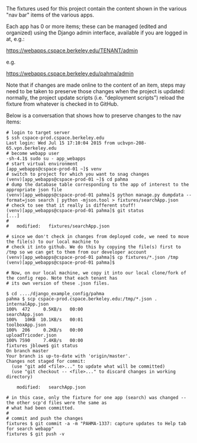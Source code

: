 The fixtures used for this project contain the content shown in the various "nav bar" items of the various apps.

Each app has 0 or more items; these can be managed (edited and organized) using the Django admin interface, available if
you are logged in at, e.g.:

  https://webapps.cspace.berkeley.edu/TENANT/admin
  
  e.g.
  
  https://webapps.cspace.berkeley.edu/pahma/admin
  
Note that if changes are made online to the content of an item, steps may need to be taken to preserve those changes
when the project is updated: normally, the project update scripts (i.e. "deployment scripts") reload the fixture from
whatever is checked in to GitHub.

Below is a conversation that shows how to preserve changes to the nav items:

```
# login to target server
$ ssh cspace-prod.cspace.berkeley.edu
Last login: Wed Jul 15 17:10:04 2015 from ucbvpn-208-65.vpn.berkeley.edu
# become webapp user
-sh-4.1$ sudo su - app_webapps
# start virtual environment
[app_webapps@cspace-prod-01 ~]$ venv
# switch to project for which you want to snag changes
(venv)[app_webapps@cspace-prod-01 ~]$ cd pahma
# dump the database table corresponding to the app of interest to the appropriate json file
(venv)[app_webapps@cspace-prod-01 pahma]$ python manage.py dumpdata --format=json search | python -mjson.tool > fixtures/searchApp.json
# check to see that it really is different stuff!
(venv)[app_webapps@cspace-prod-01 pahma]$ git status
[...]
#
#	modified:   fixtures/searchApp.json

# since we don't check in changes from deployed code, we need to move the file(s) to our local machine to
# check it into github. We do this by copying the file(s) first to /tmp so we can get to them from our developer account
(venv)[app_webapps@cspace-prod-01 pahma]$ cp fixtures/*.json /tmp
(venv)[app_webapps@cspace-prod-01 pahma]$ 

# Now, on our local machine, we copy it into our local clone/fork of the config repo. Note that each tenant has
# its own version of these .json files.

$ cd ..../django_example_config/pahma
pahma $ scp cspace-prod.cspace.berkeley.edu:/tmp/*.json .
internalApp.json                                                                  100%  472     0.5KB/s   00:00    
searchApp.json                                                                    100%   10KB  10.1KB/s   00:01    
toolboxApp.json                                                                   100%  206     0.2KB/s   00:00    
uploadTricoder.json                                                               100% 7590     7.4KB/s   00:00    
fixtures jblowe$ git status
On branch master
Your branch is up-to-date with 'origin/master'.
Changes not staged for commit:
  (use "git add <file>..." to update what will be committed)
  (use "git checkout -- <file>..." to discard changes in working directory)

	modified:   searchApp.json

# in this case, only the fixture for one app (search) was changed -- the other scp'd files were the same as 
# what had been committed.
#
# commit and push the changes
fixtures $ git commit -a -m "PAHMA-1337: capture updates to Help tab for search webapp"
fixtures $ git push -v
```
